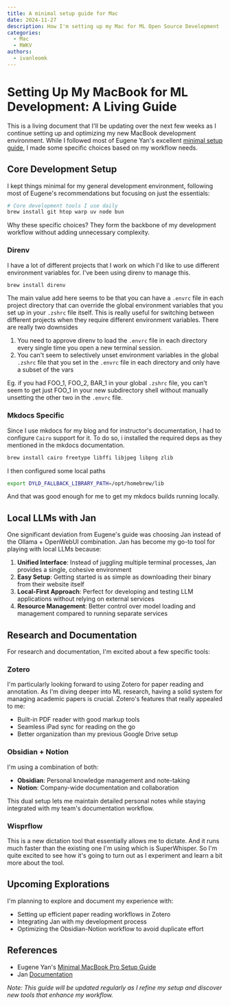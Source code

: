 ```yaml
---
title: A minimal setup guide for Mac
date: 2024-11-27
description: How I'm setting up my Mac for ML Open Source Development
categories:
  - Mac
  - RWKV
authors:
  - ivanleomk
---
```


# Setting Up My MacBook for ML Development: A Living Guide

This is a living document that I'll be updating over the next few weeks as I continue setting up and optimizing my new MacBook development environment. While I followed most of Eugene Yan's excellent [minimal setup guide](https://eugeneyan.com/writing/mac-setup/), I made some specific choices based on my workflow needs.

## Core Development Setup

I kept things minimal for my general development environment, following most of Eugene's recommendations but focusing on just the essentials:

<!-- more -->

```bash
# Core development tools I use daily
brew install git htop warp uv node bun
```

Why these specific choices? They form the backbone of my development workflow without adding unnecessary complexity.

### Direnv

I have a lot of different projects that I work on which I'd like to use different environment variables for. I've been using direnv to manage this.

```bash
brew install direnv
```

The main value add here seems to be that you can have a `.envrc` file in each project directory that can override the global environment variables that you set up in your `.zshrc` file itself. This is really useful for switching between different projects when they require different environment variables. There are really two downsides

1. You need to approve direnv to load the `.envrc` file in each directory every single time you open a new terminal session.
2. You can't seem to selectively unset environment variables in the global `.zshrc` file that you set in the `.envrc` file in each directory and only have a subset of the vars

Eg. if you had FOO_1, FOO_2, BAR_1 in your global `.zshrc` file, you can't seem to get just FOO_1 in your new subdirectory shell without manually unsetting the other two in the `.envrc` file.

### Mkdocs Specific

Since I use mkdocs for my blog and for instructor's documentation, I had to configure `Cairo` support for it. To do so, i installed the required deps as they mentioned in the mkdocs documentation.

```bash
brew install cairo freetype libffi libjpeg libpng zlib
```

I then configured some local paths

```bash
export DYLD_FALLBACK_LIBRARY_PATH=/opt/homebrew/lib
```

And that was good enough for me to get my mkdocs builds running locally.

## Local LLMs with Jan

One significant deviation from Eugene's guide was choosing Jan instead of the Ollama + OpenWebUI combination. Jan has become my go-to tool for playing with local LLMs because:

1. **Unified Interface**: Instead of juggling multiple terminal processes, Jan provides a single, cohesive environment
2. **Easy Setup**: Getting started is as simple as downloading their binary from their website itself
3. **Local-First Approach**: Perfect for developing and testing LLM applications without relying on external services
4. **Resource Management**: Better control over model loading and management compared to running separate services

## Research and Documentation

For research and documentation, I'm excited about a few specific tools:

### Zotero

I'm particularly looking forward to using Zotero for paper reading and annotation. As I'm diving deeper into ML research, having a solid system for managing academic papers is crucial. Zotero's features that really appealed to me:

- Built-in PDF reader with good markup tools
- Seamless iPad sync for reading on the go
- Better organization than my previous Google Drive setup

### Obsidian + Notion

I'm using a combination of both:

- **Obsidian**: Personal knowledge management and note-taking
- **Notion**: Company-wide documentation and collaboration

This dual setup lets me maintain detailed personal notes while staying integrated with my team's documentation workflow.

### Wisprflow

This is a new dictation tool that essentially allows me to dictate. And it runs much faster than the existing one I'm using which is SuperWhisper. So I'm quite excited to see how it's going to turn out as I experiment and learn a bit more about the tool.

## Upcoming Explorations

I'm planning to explore and document my experience with:

- Setting up efficient paper reading workflows in Zotero
- Integrating Jan with my development process
- Optimizing the Obsidian-Notion workflow to avoid duplicate effort

## References

- Eugene Yan's [Minimal MacBook Pro Setup Guide](https://eugeneyan.com/writing/mac-setup/)
- Jan [Documentation](https://jan.ai/docs/)

_Note: This guide will be updated regularly as I refine my setup and discover new tools that enhance my workflow._
